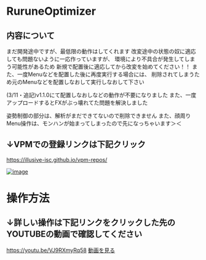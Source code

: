 # RuruneOptimizer

## 内容について
まだ開発途中ですが、最低限の動作はしてくれます
改変途中の状態の奴に適応しても問題ないように一応作っていますが、
環境により不具合が発生してしまう可能性があるため
新規で配置後に適応してから改変を始めてください！！
また、一度Menuなどを配置した後に再度実行する場合には、
削除されてしまうため元のMenuなどを配置しなおして実行しなおして下さい

(3/11・追記)v1.1.0にて配置しなおしなどの動作が不要になりました
  また、一度アップロードするとFXがぶっ壊れてた問題を解決しました

姿勢制御の部分は、解析がまだできてないので削除できません
また、顔周りMenu操作は、モンハンが始まってしまったので先になっちゃいます＞＜

## ↓VPMでの登録リンクは下記クリック
https://illusive-isc.github.io/vpm-repos/

[![image](https://github.com/user-attachments/assets/9aac42ee-af91-417f-afef-e9635ade4bdd)](https://illusive-isc.github.io/vpm-repos/)


# 操作方法
## ↓詳しい操作は下記リンクをクリックした先のYOUTUBEの動画で確認してください
https://youtu.be/VJ9RXmyRq58
[動画を見る](https://www.youtube.com/watch?v=ieIInpVY0iQ)

